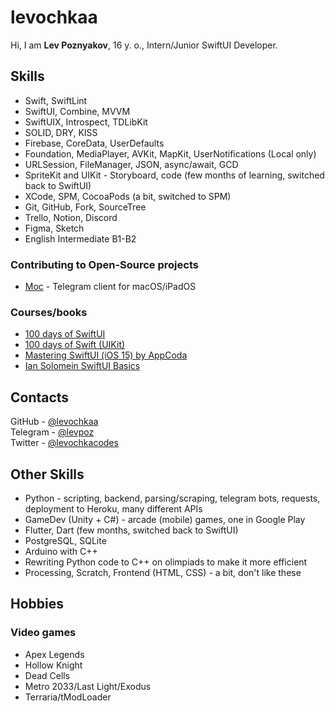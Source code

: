 # levochkaa
Hi, I am **Lev Poznyakov**, 16 y. o., Intern/Junior SwiftUI Developer.

## Skills
- Swift, SwiftLint
- SwiftUI, Combine, MVVM
- SwiftUIX, Introspect, TDLibKit
- SOLID, DRY, KISS
- Firebase, CoreData, UserDefaults
- Foundation, MediaPlayer, AVKit, MapKit, UserNotifications (Local only)
- URLSession, FileManager, JSON, async/await, GCD
- SpriteKit and UIKit - Storyboard, code
(few months of learning, switched back to SwiftUI)
- XCode, SPM, CocoaPods (a bit, switched to SPM)
- Git, GitHub, Fork, SourceTree
- Trello, Notion, Discord
- Figma, Sketch
- English Intermediate B1-B2

### Contributing to Open-Source projects
- [Moc](https://github.com/mock-foundation/moc) - Telegram client for macOS/iPadOS

### Courses/books
- [100 days of SwiftUI](https://www.hackingwithswift.com/100/swiftui)
- [100 days of Swift (UIKit)](https://www.hackingwithswift.com/100)
- [Mastering SwiftUI (iOS 15) by AppCoda](https://www.appcoda.com/swiftui/)
- [Ian Solomein SwiftUI Basics](https://www.youtube.com/watch?v=PjyzHHE5Cx0&list=PLUb9K99oQb2t7TIFVQbht6KxWvJApvRu4)

## Contacts
GitHub - [@levochkaa](https://github.com/levochkaa)\
Telegram - [@levpoz](https://levpoz.t.me/)\
Twitter - [@levochkacodes](https://twitter.com/levochkacodes)

## Other Skills
- Python - scripting, backend, parsing/scraping, telegram bots, requests, deployment to Heroku, many different APIs
- GameDev (Unity + C#) - arcade (mobile) games, one in Google Play
- Flutter, Dart (few months, switched back to SwiftUI)
- PostgreSQL, SQLite
- Arduino with C++
- Rewriting Python code to C++ on olimpiads to make it more efficient
- Processing, Scratch, Frontend (HTML, CSS) - a bit, don't like these

## Hobbies
### Video games
- Apex Legends
- Hollow Knight
- Dead Cells
- Metro 2033/Last Light/Exodus
- Terraria/tModLoader
